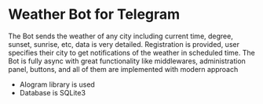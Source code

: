 # Weather Bot for Telegram

The Bot sends the weather of any city including current time, degree, sunset, sunrise, etc, data is very detailed. Registration is provided, user specifies their city to get notifications of the weather in scheduled time. The Bot is fully async with great functionality like middlewares, administration panel, buttons, and all of them are implemented with modern approach

- AIogram library is used
- Database is SQLite3
